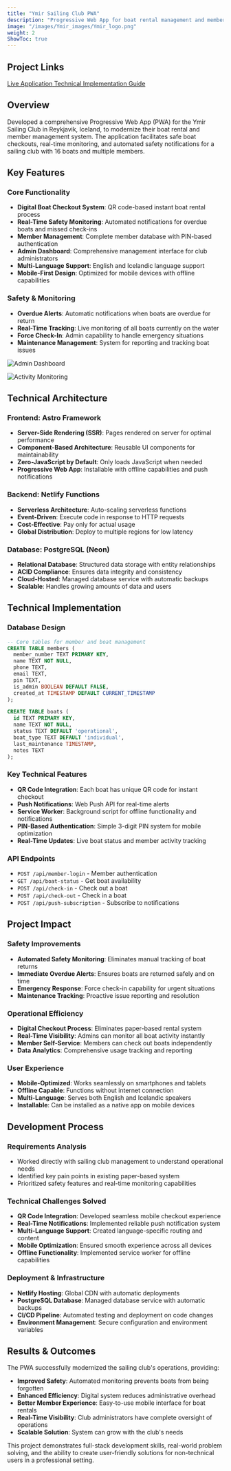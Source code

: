 ```yaml
---
title: "Ymir Sailing Club PWA"
description: "Progressive Web App for boat rental management and member administration at a sailing club in Iceland"
image: "/images/Ymir_images/Ymir_logo.png"
weight: 2
ShowToc: true
---
```


## Project Links

<div class="project-links">
  <a href="https://siglingafelagidymir.com/en" class="project-link" target="_blank" rel="noopener noreferrer">
    <span>Live Application</span>
  </a>
  <a href="/documents/Ymir_PWA/PWA_FUNCTIONALITY_GUIDE.html" class="project-link" target="_blank" rel="noopener noreferrer">
    <span>Technical Implementation Guide</span>
  </a>
</div>

## Overview

Developed a comprehensive Progressive Web App (PWA) for the Ymir Sailing Club in Reykjavik, Iceland, to modernize their boat rental and member management system. The application facilitates safe boat checkouts, real-time monitoring, and automated safety notifications for a sailing club with 16 boats and multiple members.

## Key Features

### Core Functionality
- **Digital Boat Checkout System**: QR code-based instant boat rental process
- **Real-Time Safety Monitoring**: Automated notifications for overdue boats and missed check-ins
- **Member Management**: Complete member database with PIN-based authentication
- **Admin Dashboard**: Comprehensive management interface for club administrators
- **Multi-Language Support**: English and Icelandic language support
- **Mobile-First Design**: Optimized for mobile devices with offline capabilities

### Safety & Monitoring
- **Overdue Alerts**: Automatic notifications when boats are overdue for return
- **Real-Time Tracking**: Live monitoring of all boats currently on the water
- **Force Check-In**: Admin capability to handle emergency situations
- **Maintenance Management**: System for reporting and tracking boat issues

![Admin Dashboard](/images/Ymir_images/Ymir_admin_dash.png)

![Activity Monitoring](/images/Ymir_images/Ymir_actions.png)

## Technical Architecture

### Frontend: Astro Framework
- **Server-Side Rendering (SSR)**: Pages rendered on server for optimal performance
- **Component-Based Architecture**: Reusable UI components for maintainability
- **Zero-JavaScript by Default**: Only loads JavaScript when needed
- **Progressive Web App**: Installable with offline capabilities and push notifications

### Backend: Netlify Functions
- **Serverless Architecture**: Auto-scaling serverless functions
- **Event-Driven**: Execute code in response to HTTP requests
- **Cost-Effective**: Pay only for actual usage
- **Global Distribution**: Deploy to multiple regions for low latency

### Database: PostgreSQL (Neon)
- **Relational Database**: Structured data storage with entity relationships
- **ACID Compliance**: Ensures data integrity and consistency
- **Cloud-Hosted**: Managed database service with automatic backups
- **Scalable**: Handles growing amounts of data and users

## Technical Implementation

### Database Design
```sql
-- Core tables for member and boat management
CREATE TABLE members (
  member_number TEXT PRIMARY KEY,
  name TEXT NOT NULL,
  phone TEXT,
  email TEXT,
  pin TEXT,
  is_admin BOOLEAN DEFAULT FALSE,
  created_at TIMESTAMP DEFAULT CURRENT_TIMESTAMP
);

CREATE TABLE boats (
  id TEXT PRIMARY KEY,
  name TEXT NOT NULL,
  status TEXT DEFAULT 'operational',
  boat_type TEXT DEFAULT 'individual',
  last_maintenance TIMESTAMP,
  notes TEXT
);
```

### Key Technical Features
- **QR Code Integration**: Each boat has unique QR code for instant checkout
- **Push Notifications**: Web Push API for real-time alerts
- **Service Worker**: Background script for offline functionality and notifications
- **PIN-Based Authentication**: Simple 3-digit PIN system for mobile optimization
- **Real-Time Updates**: Live boat status and member activity tracking

### API Endpoints
- `POST /api/member-login` - Member authentication
- `GET /api/boat-status` - Get boat availability
- `POST /api/check-in` - Check out a boat
- `POST /api/check-out` - Check in a boat
- `POST /api/push-subscription` - Subscribe to notifications

## Project Impact

### Safety Improvements
- **Automated Safety Monitoring**: Eliminates manual tracking of boat returns
- **Immediate Overdue Alerts**: Ensures boats are returned safely and on time
- **Emergency Response**: Force check-in capability for urgent situations
- **Maintenance Tracking**: Proactive issue reporting and resolution

### Operational Efficiency
- **Digital Checkout Process**: Eliminates paper-based rental system
- **Real-Time Visibility**: Admins can monitor all boat activity instantly
- **Member Self-Service**: Members can check out boats independently
- **Data Analytics**: Comprehensive usage tracking and reporting

### User Experience
- **Mobile-Optimized**: Works seamlessly on smartphones and tablets
- **Offline Capable**: Functions without internet connection
- **Multi-Language**: Serves both English and Icelandic speakers
- **Installable**: Can be installed as a native app on mobile devices

## Development Process

### Requirements Analysis
- Worked directly with sailing club management to understand operational needs
- Identified key pain points in existing paper-based system
- Prioritized safety features and real-time monitoring capabilities

### Technical Challenges Solved
- **QR Code Integration**: Developed seamless mobile checkout experience
- **Real-Time Notifications**: Implemented reliable push notification system
- **Multi-Language Support**: Created language-specific routing and content
- **Mobile Optimization**: Ensured smooth experience across all devices
- **Offline Functionality**: Implemented service worker for offline capabilities

### Deployment & Infrastructure
- **Netlify Hosting**: Global CDN with automatic deployments
- **PostgreSQL Database**: Managed database service with automatic backups
- **CI/CD Pipeline**: Automated testing and deployment on code changes
- **Environment Management**: Secure configuration and environment variables

## Results & Outcomes

The PWA successfully modernized the sailing club's operations, providing:
- **Improved Safety**: Automated monitoring prevents boats from being forgotten
- **Enhanced Efficiency**: Digital system reduces administrative overhead
- **Better Member Experience**: Easy-to-use mobile interface for boat rentals
- **Real-Time Visibility**: Club administrators have complete oversight of operations
- **Scalable Solution**: System can grow with the club's needs

This project demonstrates full-stack development skills, real-world problem solving, and the ability to create user-friendly solutions for non-technical users in a professional setting.
